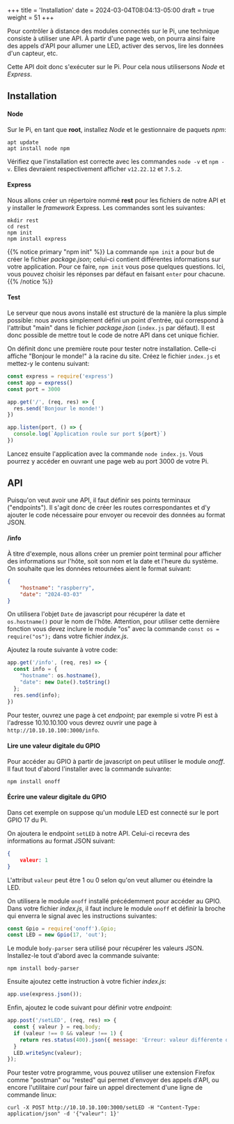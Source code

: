 +++
title = 'Installation'
date = 2024-03-04T08:04:13-05:00
draft = true
weight = 51
+++

Pour contrôler à distance des modules connectés sur le Pi, une technique consiste à utiliser une API. À partir d'une page web, on pourra ainsi faire des appels d'API pour allumer une LED, activer des servos, lire les données d'un capteur, etc.

Cette API doit donc s'exécuter sur le Pi. Pour cela nous utilisersons _Node_ et _Express_.

## Installation 
#### Node
Sur le Pi, en tant que **root**, installez _Node_ et le gestionnaire de paquets _npm_:
```
apt update
apt install node npm
```
Vérifiez que l'installation est correcte avec les commandes `node -v` et `npm -v`. Elles devraient respectivement afficher `v12.22.12` et `7.5.2`.

#### Express
Nous allons créer un répertoire nommé **rest** pour les fichiers de notre API et y installer le _framework_ Express. Les commandes sont les suivantes:
```
mkdir rest
cd rest
npm init 
npm install express 
```
{{% notice primary "npm init" %}}
La commande `npm init` a pour but de créer le fichier _package.json_; celui-ci contient différentes informations sur votre application. Pour ce faire, `npm init` vous pose quelques questions. Ici, vous pouvez choisir les réponses par défaut en faisant `enter` pour chacune.
{{% /notice %}}

#### Test
Le serveur que nous avons installé est structuré de la manière la plus simple possible: nous avons simplement défini un point d'entrée, qui correspond à l'attribut "main" dans le fichier _package.json_ (`index.js` par défaut). Il est donc possible de mettre tout le code de notre API dans cet unique fichier.

On définit donc une première route pour tester notre installation. Celle-ci affiche "Bonjour le monde!" à la racine du site. Créez le fichier `index.js` et mettez-y le contenu suivant:
```js
const express = require('express')
const app = express()
const port = 3000

app.get('/', (req, res) => {
  res.send('Bonjour le monde!')
})

app.listen(port, () => {
  console.log(`Application roule sur port ${port}`)
})
```
Lancez ensuite l'application avec la commande `node index.js`. Vous pourrez y accéder en ouvrant une page web au port 3000 de votre Pi.

## API
Puisqu'on veut avoir une API, il faut définir ses points terminaux ("endpoints"). Il s'agit donc de créer les routes correspondantes et d'y ajouter le code nécessaire pour envoyer ou recevoir des données au format JSON. 

#### /info
À titre d'exemple, nous allons créer un premier point terminal pour afficher des informations sur l'hôte, soit son nom et la date et l'heure du système. On souhaite que les données retournées aient le format suivant:
```json
{
    "hostname": "raspberry",
    "date": "2024-03-03"
}
```
On utilisera l'objet `Date` de javascript pour récupérer la date et `os.hostname()` pour le nom de l'hôte. Attention, pour utiliser cette dernière fonction vous devez inclure le module "os" avec la commande `const os = require("os");` dans votre fichier _index.js_.

Ajoutez la route suivante à votre code:
```js
app.get('/info', (req, res) => {
  const info = {
    "hostname": os.hostname(),
    "date": new Date().toString()
  };
  res.send(info);
})
```
Pour tester, ouvrez une page à cet _endpoint_; par exemple si votre Pi est à l'adresse 10.10.10.100 vous devrez ouvrir une page à `http://10.10.10.100:3000/info`.

#### Lire une valeur digitale du GPIO
Pour accéder au GPIO à partir de javascript on peut utiliser le module _onoff_. Il faut tout d'abord l'installer avec la commande suivante:
```
npm install onoff
```

#### Écrire une valeur digitale du GPIO
Dans cet exemple on suppose qu'un module LED est connecté sur le port GPIO 17 du Pi. 

On ajoutera le endpoint `setLED` à notre API. Celui-ci recevra des informations au format JSON suivant:
```json
{ 
    valeur: 1
}
``` 
L'attribut `valeur` peut être 1 ou 0 selon qu'on veut allumer ou éteindre la LED.

On utilisera le module `onoff` installé précédemment pour accéder au GPIO. Dans votre fichier _index.js_, il faut inclure le module `onoff` et définir la broche qui enverra le signal avec les instructions suivantes:
```js
const Gpio = require('onoff').Gpio; 
const LED = new Gpio(17, 'out');
```

Le module `body-parser` sera utilisé pour récupérer les valeurs JSON. Installez-le tout d'abord avec la commande suivante:
```
npm install body-parser
```
Ensuite ajoutez cette instruction à votre fichier _index.js_:
```js
app.use(express.json());
```

Enfin, ajoutez le code suivant pour définir votre _endpoint_:
```js
app.post('/setLED', (req, res) => {
  const { valeur } = req.body;
  if (valeur !== 0 && valeur !== 1) {
    return res.status(400).json({ message: 'Erreur: valeur différente de 0 ou 1' });
  }
  LED.writeSync(valeur);
});
```

Pour tester votre programme, vous pouvez utiliser une extension Firefox comme "postman" ou "rested" qui permet d'envoyer des appels d'API, ou encore l'utilitaire _curl_ pour faire un appel directement d'une ligne de commande linux:
```
curl -X POST http://10.10.10.100:3000/setLED -H "Content-Type: application/json" -d '{"valeur": 1}'
```



